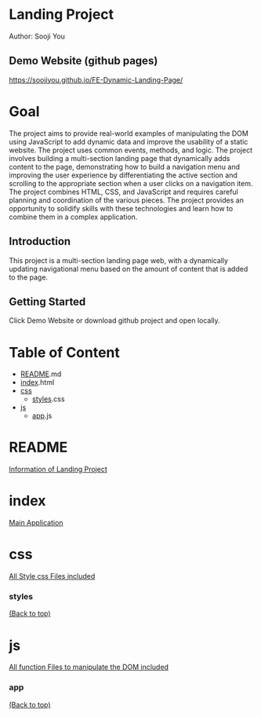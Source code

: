 <!-- Add banner here -->
# Landing Project
Author: Sooji You
## Demo Website (github pages)
https://soojiyou.github.io/FE-Dynamic-Landing-Page/

<!-- Describe your project in brief -->
# Goal

The project aims to provide real-world examples of manipulating the DOM using JavaScript to add dynamic data and improve the usability of a static website. The project uses common events, methods, and logic. The project involves building a multi-section landing page that dynamically adds content to the page, demonstrating how to build a navigation menu and improving the user experience by differentiating the active section and scrolling to the appropriate section when a user clicks on a navigation item. The project combines HTML, CSS, and JavaScript and requires careful planning and coordination of the various pieces. The project provides an opportunity to solidify skills with these technologies and learn how to combine them in a complex application. 

## Introduction
This project is a multi-section landing page web, with a dynamically updating navigational menu based on the amount of content that is added to the page.

## Getting Started

Click Demo Website or download github project and open locally.


# Table of Content
- [README](#README).md
- [index](#index).html
- [css](#css)
  - [styles](#styles).css
- [js](#js) 
  - [app](#app).js


# README 
[Information of Landing Project](#top)

# index
[Main Application](#top)
# css
[All Style css Files included](#top)
### styles
[(Back to top)](#top)
# js
[All function Files to manipulate the DOM included](#top)
### app
[(Back to top)](#top)



